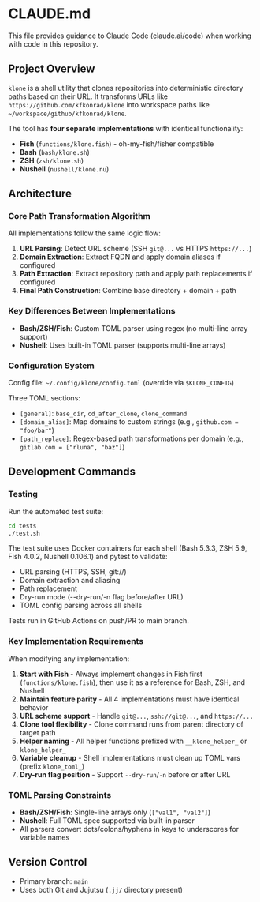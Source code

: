 # CLAUDE.md

This file provides guidance to Claude Code (claude.ai/code) when working with code in this repository.

## Project Overview

`klone` is a shell utility that clones repositories into deterministic directory paths based on their URL. It transforms URLs like `https://github.com/kfkonrad/klone` into workspace paths like `~/workspace/github/kfkonrad/klone`.

The tool has **four separate implementations** with identical functionality:
- **Fish** (`functions/klone.fish`) - oh-my-fish/fisher compatible
- **Bash** (`bash/klone.sh`)
- **ZSH** (`zsh/klone.sh`)
- **Nushell** (`nushell/klone.nu`)

## Architecture

### Core Path Transformation Algorithm

All implementations follow the same logic flow:

1. **URL Parsing**: Detect URL scheme (SSH `git@...` vs HTTPS `https://...`)
2. **Domain Extraction**: Extract FQDN and apply domain aliases if configured
3. **Path Extraction**: Extract repository path and apply path replacements if configured
4. **Final Path Construction**: Combine base directory + domain + path

### Key Differences Between Implementations

- **Bash/ZSH/Fish**: Custom TOML parser using regex (no multi-line array support)
- **Nushell**: Uses built-in TOML parser (supports multi-line arrays)

### Configuration System

Config file: `~/.config/klone/config.toml` (override via `$KLONE_CONFIG`)

Three TOML sections:
- `[general]`: `base_dir`, `cd_after_clone`, `clone_command`
- `[domain_alias]`: Map domains to custom strings (e.g., `github.com = "foo/bar"`)
- `[path_replace]`: Regex-based path transformations per domain (e.g., `gitlab.com = ["rluna", "baz"]`)

## Development Commands

### Testing

Run the automated test suite:

```bash
cd tests
./test.sh
```

The test suite uses Docker containers for each shell (Bash 5.3.3, ZSH 5.9, Fish 4.0.2, Nushell 0.106.1) and pytest to validate:
- URL parsing (HTTPS, SSH, git://)
- Domain extraction and aliasing
- Path replacement
- Dry-run mode (--dry-run/-n flag before/after URL)
- TOML config parsing across all shells

Tests run in GitHub Actions on push/PR to main branch.

### Key Implementation Requirements

When modifying any implementation:

1. **Start with Fish** - Always implement changes in Fish first (`functions/klone.fish`), then use it as a reference for Bash, ZSH, and Nushell
2. **Maintain feature parity** - All 4 implementations must have identical behavior
3. **URL scheme support** - Handle `git@...`, `ssh://git@...`, and `https://...`
4. **Clone tool flexibility** - Clone command runs from parent directory of target path
5. **Helper naming** - All helper functions prefixed with `__klone_helper_` or `klone_helper_`
6. **Variable cleanup** - Shell implementations must clean up TOML vars (prefix `klone_toml_`)
7. **Dry-run flag position** - Support `--dry-run`/`-n` before or after URL

### TOML Parsing Constraints

- **Bash/ZSH/Fish**: Single-line arrays only (`["val1", "val2"]`)
- **Nushell**: Full TOML spec supported via built-in parser
- All parsers convert dots/colons/hyphens in keys to underscores for variable names

## Version Control

- Primary branch: `main`
- Uses both Git and Jujutsu (`.jj/` directory present)

